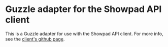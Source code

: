 Guzzle adapter for the Showpad API client
========================================

This is a Guzzle adapter for use with the Showpad API client. For more info, see the [client's github page](https://github.com/turanct/showpad-api).


